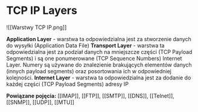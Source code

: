 # TCP IP Layers

![[Warstwy TCP IP.png]]

**Application Layer** - warstwa ta odpowiedzialna jest za stworzenie danych do wysyłki (Application Data File)
**Transport Layer** - warstwa ta odpowiedzialna jest za podział danych na mniejszcze części (TCP Payload Segments) i są one ponumerowane (TCP Sequence Numbers)
Internet Layer. Numery są używane do znalezienie brakujących elementów danych (innych payload segments) oraz posortowania ich w odpowiedniej kolejności.
**Internet Layer** - warstwa ta odpowiedzialna jest za dodanie do każdej części (TCP Payload Segments) adresy IP 


**Powiązane pojęcia:**
[[IMAP]], [[FTP]], [[SMTP]], [[DNS]], [[Telnet]], [[SNMP]], [[UDP]], [[MTU]]